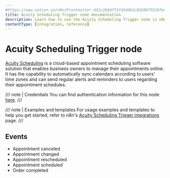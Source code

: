 ```yaml
---
#https://www.notion.so/n8n/Frontmatter-432c2b8dff1f43d4b1c8d20075510fe4
title: Acuity Scheduling Trigger node documentation
description: Learn how to use the Acuity Scheduling Trigger node in n8n. Follow technical documentation to integrate Acuity Scheduling Trigger node into your workflows.
contentType: [integration, reference]
---
```


# Acuity Scheduling Trigger node

[Acuity Scheduling](https://acuityscheduling.com/) is a cloud-based appointment scheduling software solution that enables business owners to manage their appointments online. It has the capability to automatically sync calendars according to users' time zones and can send regular alerts and reminders to users regarding their appointment schedules.

/// note | Credentials
You can find authentication information for this node [here](/integrations/builtin/credentials/acuityscheduling.md).
///

///  note  | Examples and templates
For usage examples and templates to help you get started, refer to n8n's [Acuity Scheduling Trigger integrations](https://n8n.io/integrations/acuity-scheduling-trigger/) page.
///

## Events

* Appointment canceled
* Appointment changed
* Appointment rescheduled
* Appointment scheduled
* Order completed
